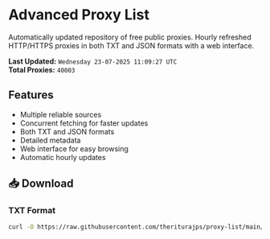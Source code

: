 # Advanced Proxy List

Automatically updated repository of free public proxies. Hourly refreshed HTTP/HTTPS proxies in both TXT and JSON formats with a web interface.

**Last Updated:** `Wednesday 23-07-2025 11:09:27 UTC`  
**Total Proxies:** `40003`

## Features
- Multiple reliable sources
- Concurrent fetching for faster updates
- Both TXT and JSON formats
- Detailed metadata
- Web interface for easy browsing
- Automatic hourly updates

## 📥 Download

### TXT Format
```bash
curl -O https://raw.githubusercontent.com/theriturajps/proxy-list/main/proxies.txt